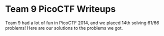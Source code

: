 <h1>Team 9 PicoCTF Writeups</h1>
Team 9 had a lot of fun in PicoCTF 2014, and we placed 14th solving 61/66 problems! Here are our solutions to the problems we got.
